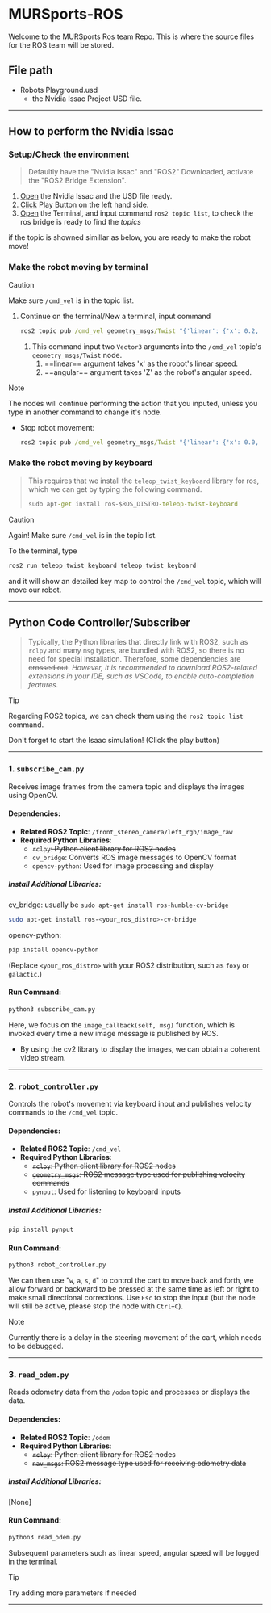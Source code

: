 # MURSports-ROS
Welcome to the MURSports Ros team Repo. This is where the source files for the ROS team will be stored.

## File path

* Robots Playground.usd
  * the Nvidia Issac Project USD file.

---

## How to perform the Nvidia Issac

### Setup/Check the environment

> Defaultly have the "Nvidia Issac" and "ROS2" Downloaded, activate the "ROS2 Bridge Extension".

1. <u>Open</u> the Nvidia Issac and the USD file ready. 
2. <u>Click</u> Play Button on the left hand side.
3. <u>Open</u> the Terminal, and input command `ros2 topic list`, to check the ros bridge is ready to find the *topics*

if the topic is showned simillar as below, you are ready to make the robot move!



### Make the robot moving by terminal

> [!caution]
>
> Make sure `/cmd_vel` is in the topic list.

1. Continue on the terminal/New a terminal, input command 

   ```cmd
   ros2 topic pub /cmd_vel geometry_msgs/Twist "{'linear': {'x': 0.2, 'y': 0.0, 'z': 0.0}, 'angular': {'x': 0.0, 'y': 0.0, 'z': 0.0}}"
   ```

   1. This command input two `Vector3` arguments into the `/cmd_vel` topic's `geometry_msgs/Twist` node. 
      1. ==linear== argument takes 'x' as the robot's linear speed.
      2. ==angular== argument takes 'Z' as the robot's angular speed.

> [!note]
> The nodes will continue performing the action that you inputed, unless you type in another command to change it's node.
>
> * Stop robot movement: 
>
>   ```cmd
>   ros2 topic pub /cmd_vel geometry_msgs/Twist "{'linear': {'x': 0.0, 'y': 0.0, 'z': 0.0}, 'angular': {'x': 0.0, 'y': 0.0, 'z': 0.0}}"
>   ```



### Make the robot moving by keyboard

> This requires that we install the `teleop_twist_keyboard` library for ros, which we can get by typing the following command.
>
> ```cmd
> sudo apt-get install ros-$ROS_DISTRO-teleop-twist-keyboard
> ```

> [!caution]
>
> Again! Make sure `/cmd_vel` is in the topic list.

To the terminal, type

```cmd
ros2 run teleop_twist_keyboard teleop_twist_keyboard
```

and it will show an detailed key map to control the `/cmd_vel` topic, which will move our robot.

---

## Python Code Controller/Subscriber

> Typically, the Python libraries that directly link with ROS2, such as `rclpy` and many `msg` types, are bundled with ROS2, so there is no need for special installation. Therefore, some dependencies are ~~crossed out~~. *However, it is recommended to download ROS2-related extensions in your IDE, such as VSCode, to enable auto-completion features.*

> [!tip]
>
> Regarding ROS2 topics, we can check them using the `ros2 topic list` command.
>
> Don't forget to start the Isaac simulation! (Click the play button)

---

### 1. `subscribe_cam.py`

Receives image frames from the camera topic and displays the images using OpenCV.

#### Dependencies:
- **Related ROS2 Topic**: `/front_stereo_camera/left_rgb/image_raw`
- **Required Python Libraries**:
  - ~~`rclpy`: Python client library for ROS2 nodes~~
  - `cv_bridge`: Converts ROS image messages to OpenCV format
  - `opencv-python`: Used for image processing and display

##### Install Additional Libraries:

cv_bridge: usually be `sudo apt-get install ros-humble-cv-bridge`

```bash
sudo apt-get install ros-<your_ros_distro>-cv-bridge
```

opencv-python: 

```bash
pip install opencv-python
```

(Replace `<your_ros_distro>` with your ROS2 distribution, such as `foxy` or `galactic`.)

#### Run Command:

```bash
python3 subscribe_cam.py
```

Here, we focus on the `image_callback(self, msg)` function, which is invoked every time a new image message is published by ROS.

* By using the cv2 library to display the images, we can obtain a coherent video stream.

---

### 2. `robot_controller.py`

Controls the robot's movement via keyboard input and publishes velocity commands to the `/cmd_vel` topic.

#### Dependencies:
- **Related ROS2 Topic**: `/cmd_vel`
- **Required Python Libraries**:
  - ~~`rclpy`: Python client library for ROS2 nodes~~
  - ~~`geometry_msgs`: ROS2 message type used for publishing velocity commands~~
  - `pynput`: Used for listening to keyboard inputs

##### Install Additional Libraries:
```bash
pip install pynput
```

#### Run Command:
```bash
python3 robot_controller.py
```

We can then use "`w`, `a`, `s`, `d`" to control the cart to move back and forth, we allow forward or backward to be pressed at the same time as left or right to make small directional corrections. Use `Esc` to stop the input (but the node will still be active, please stop the node with `Ctrl+C`).

> [!note]
>
> Currently there is a delay in the steering movement of the cart, which needs to be debugged.

---

### 3. `read_odem.py`

Reads odometry data from the `/odom` topic and processes or displays the data.

#### Dependencies:
- **Related ROS2 Topic**: `/odom`
- **Required Python Libraries**:
  - ~~`rclpy`: Python client library for ROS2 nodes~~
  - ~~`nav_msgs`: ROS2 message type used for receiving odometry data~~

##### Install Additional Libraries:
[None]

#### Run Command:
```bash
python3 read_odem.py
```

Subsequent parameters such as linear speed, angular speed will be logged in the terminal.

> [!tip]
>
> Try adding more parameters if needed

---

